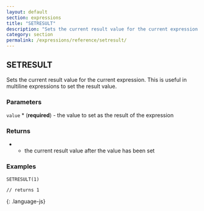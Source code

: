 ```yaml
---
layout: default
section: expressions
title: "SETRESULT"
description: "Sets the current result value for the current expression. This is useful in multiline expressions to set the result value."
category: section
permalink: /expressions/reference/setresult/
---
```


## SETRESULT

Sets the current result value for the current expression. This is useful in multiline expressions to set the result value.

### Parameters

`value` * (__required__) - the value to set as the result of the expression

### Returns

* - the current result value after the value has been set

### Examples

~~~
SETRESULT(1)

// returns 1
~~~
{: .language-js}